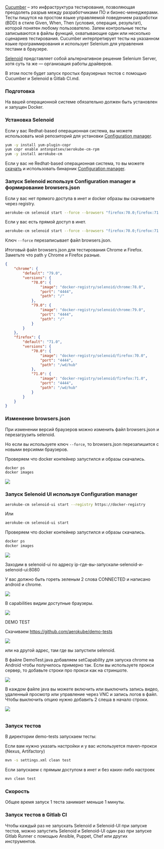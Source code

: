 [Cucumber](https://cucumber.io/) – это инфраструктура тестирования, позволяющая преодолеть разрыв между разработчиками ПО и бизнес-менеджерами. Тесты пишутся на простом языке управляемой поведением разработки (BDD) в стиле Given, When, Then (условия, операция, результат), которой понятен любому пользователю. Затем контрольные тесты записываются в файлы функций, охватывающие один или несколько сценариев тестирования. Cucumber интерпретирует тесты на указанном языке программирования и использует Selenium для управления тестами в браузере.

[Selenoid](https://github.com/aerokube/selenoid) представляет собой альтернативное решение Selenium Server, хотя суть та же — организация работы драйверов.

В этом посте будет запуск простых браузерных тестов с помощью Cucumber и Selenoid в Gitlab CI.md.

### Подготовка

На вашей операционной системе обязательно должен быть установлен и запущен Docker.

### Установка Selenoid

Если у вас Redhat-based операционная система, вы можете использовать мой репозиторий для установки [Configuration manager](https://github.com/aerokube/cm).

```bash
yum -y install yum-plugin-copr
yum copr enable antonpatsev/aerokube-cm-rpm
yum -y install aerokube-cm
```

Если у вас не Redhat-based операционная система, то вы можете [скачать](https://github.com/aerokube/cm/releases) и использовать бинарник [Configuration manager](https://github.com/aerokube/cm).

### Запуск Selenoid используя Configuration manager и формирование browsers.json

Если у вас нет прямого доступа в инет и docker образы вы скачиваете через registry.

```bash
aerokube-cm selenoid start --force --browsers "firefox:70.0;firefox:71.0;chrome:78.0;chrome:79.0" --registry ваш-docker-registry
```

Если у вас есть прямой доступ в инет.

```bash
aerokube-cm selenoid start --force --browsers "firefox:70.0;firefox:71.0;chrome:78.0;chrome:79.0"
```

Ключ `--force` перезаписывает файл browsers.json.


Итоговый файл browsers.json для тестирования Chrome и Firefox. Заметьте что path у Chrome и Firefox разные.

```json
{
    "chrome": {
        "default": "79.0",
        "versions": {
            "78.0": {
                "image": "docker-registry/selenoid/chrome:78.0",
                "port": "4444",
                "path": "/"
            },
            "79.0": {
                "image": "docker-registry/selenoid/chrome:79.0",
                "port": "4444",
                "path": "/"
            }
        }
    },
    "firefox": {
        "default": "71.0",
        "versions": {
            "70.0": {
                "image": "docker-registry/selenoid/firefox:70.0",
                "port": "4444",
                "path": "/wd/hub"
            },
            "71.0": {
                "image": "docker-registry/selenoid/firefox:71.0",
                "port": "4444",
                "path": "/wd/hub"
            }
        }
    }
}
```

### Изменение browsers.json

При изменении версий браузеров можно изменить файл browsers.json и перезагрузить selenoid.

Но если вы используете ключ `--force`, то browsers.json перезапишится с новыми версиями браузеров.


Проверяем что docker контейнер запустился и образы скачались.

```bash
docker ps
docker images
```

![](https://habrastorage.org/webt/6u/xe/4s/6uxe4sj8mr1whgda1ayt6pceoos.png)

### Запуск Selenoid UI используя Configuration manager

```bash
aerokube-cm selenoid-ui start --registry https://docker-registry
```

Или

```bash
aerokube-cm selenoid-ui start
```

Проверяем что docker контейнер запустился и образы скачались.

```bash
docker ps
docker images
```

![](https://habrastorage.org/webt/-x/pd/cw/-xpdcwppkyiael9ly2agw0opgv4.png)

Заходим в selenoid-ui по адресу ip-где-вы-запускали-selenoid-и-selenoid-ui:8080

У вас должно быть гореть зеленым 2 слова CONNECTED и написано android и chrome.

![](https://habrastorage.org/webt/-k/fi/dj/-kfidjzsisil5mdy8migutx-xro.png)

В capabilities видим доступные браузеры.

![](https://habrastorage.org/webt/ed/re/bp/edrebpyonygfiokgctqgy0catak.png)



DEMO TEST

Скачиваем https://github.com/aerokube/demo-tests



![](https://habrastorage.org/webt/i-/6v/3_/i-6v3_qo-z7gaxzdx5t_nsdxyrm.png)

или на другой адрес, там где вы запустили selenoid.

В файле DemoTest.java добавляем setCapability для запуска chrome на Android чтобы получилось примерно так. Если вы используете прокси сервер, то добавьте строки про прокси как на стриншоте.

![](https://habrastorage.org/webt/zw/vs/em/zwvsemk7jsrrxobacuqzg5hzvfu.png)

В каждом файле java вы можете включить или выключить запись видео, удаленный просмотр или управление через VNC и запись логов в файл. Чтобы выключить опцию нужно добавить 2 слеша в начало строки.

![](https://habrastorage.org/webt/ji/wx/mh/jiwxmhj3ezvbcf8eh-vlha3gpg4.png)



```bash

```

### Запуск тестов

В директории demo-tests запускаем тесты:

Если вам нужно указать настройки и у вас используется maven-прокси (Nexus, Artifactory)

```bash
mvn -s settings.xml clean test
```

Если запускаем с прямым доступом в инет и без каких-либо настроек

```bash
mvn clean test
```

### Скорость

Общее время запуск 1 теста занимает меньше 1 минуты.



### Запуск тестов в Gitlab CI

Чтобы каждый раз не запускать Selenoid и Selenoid-UI при запуске тестов, можно запустить Selenoid и Selenoid-UI один раз при запуске Gitlab Runner с помощью Ansible, Puppet, Chef или других инструментов.